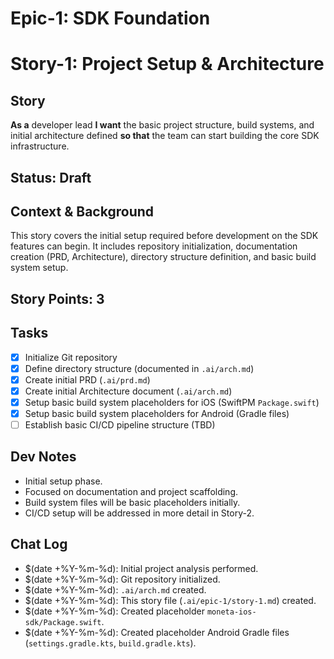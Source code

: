# Epic-1: SDK Foundation
# Story-1: Project Setup & Architecture

## Story
**As a** developer lead
**I want** the basic project structure, build systems, and initial architecture defined
**so that** the team can start building the core SDK infrastructure.

## Status: Draft

## Context & Background
This story covers the initial setup required before development on the SDK features can begin. It includes repository initialization, documentation creation (PRD, Architecture), directory structure definition, and basic build system setup.

## Story Points: 3

## Tasks
- [x] Initialize Git repository
- [x] Define directory structure (documented in `.ai/arch.md`)
- [x] Create initial PRD (`.ai/prd.md`)
- [x] Create initial Architecture document (`.ai/arch.md`)
- [x] Setup basic build system placeholders for iOS (SwiftPM `Package.swift`)
- [x] Setup basic build system placeholders for Android (Gradle files)
- [ ] Establish basic CI/CD pipeline structure (TBD)

## Dev Notes
- Initial setup phase.
- Focused on documentation and project scaffolding.
- Build system files will be basic placeholders initially.
- CI/CD setup will be addressed in more detail in Story-2.

## Chat Log
- $(date +%Y-%m-%d): Initial project analysis performed.
- $(date +%Y-%m-%d): Git repository initialized.
- $(date +%Y-%m-%d): `.ai/arch.md` created.
- $(date +%Y-%m-%d): This story file (`.ai/epic-1/story-1.md`) created.
- $(date +%Y-%m-%d): Created placeholder `moneta-ios-sdk/Package.swift`.
- $(date +%Y-%m-%d): Created placeholder Android Gradle files (`settings.gradle.kts`, `build.gradle.kts`). 